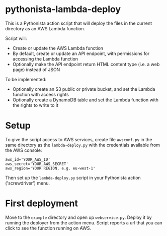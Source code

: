 # pythonista-lambda-deploy

This is a Pythonista action script that will deploy the files in the current directory as an AWS Lambda function.

Script will:

- Create or update the AWS Lambda function
- By default, create or update an API endpoint, with permissions for accessing the Lambda function
- Optionally make the API endpoint return HTML content type (i.e. a web page) instead of JSON

To be implemented:

- Optionally create an S3 public or private bucket, and set the Lambda function with access rights
- Optionally create a DynamoDB table and set the Lambda function with the rights to write to it

# Setup

To give the script access to AWS services, create file `awsconf.py` in the same directory as the `lambda-deploy.py` with the credentials available from the AWS console:

    aws_id='YOUR_AWS_ID'
    aws_secret='YOUR_AWS_SECRET'
    aws_region='YOUR REGION, e.g. eu-west-1'

Then set up the `lambda-deploy.py` script in your Pythonista action ('screwdriver') menu.

# First deployment

Move to the `example` directory and open up `webservice.py`. Deploy it by running the deployer from the action menu. Script reports a url that you can click to see the function running on AWS.

